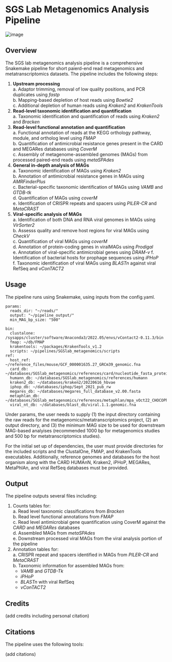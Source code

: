 # SGS Lab Metagenomics Analysis Pipeline

![image](https://github.com/GhedinSGS/SGSlab_metagenomics/assets/29619358/12df628d-ddd5-47b2-bcef-fab0a922fbd0)

## Overview
The SGS lab metagenomics analysis pipeline is a comprehensive Snakemake pipeline for short paierd-end read metagenomics and metatranscriptomics datasets. The pipeline includes the following steps:

1. **Upstream processing**  
  a. Adaptor trimming, removal of low quality positions, and PCR duplicates using *fastp*  
  b. Mapping-based depletion of host reads using *Bowtie2*  
  c. Additional depletion of human reads using *Kraken2* and *KrakenTools*  
2. **Read-level taxonomic identification and quantification**   
  a. Taxonomic identification and quantification of reads using *Kraken2* and *Bracken* 
3. **Read-level functional annotation and quantification**  
  a. Functional annotation of reads at the KEGG orthology pathway, module, and ortholog level using *FMAP*  
  b. Quantification of antimicrobial resistance genes present in the CARD and MEGARes databases using *CoverM*  
  c. Assembly of metagenome-assembled genomes (MAGs) from processed paired-end reads using *metaSPAdes*  
4. **General in-depth analysis of MAGs**  
  a. Taxonomic identification of MAGs using *Kraken2*  
  b. Annotation of antimicrobial resistance genes in MAGs using *AMRFinderPlus*  
  c. Bacterial-specific taxonomic identification of MAGs using *VAMB* and *GTDB-tk*  
  d. Quantification of MAGs using *coverM*  
  e. Identification of CRISPR repeats and spacers using *PILER-CR* and *MetaCRAST*  
5. **Viral-specific analysis of MAGs**  
  a. Identification of both DNA and RNA viral genomes in MAGs using *VirSorter2*  
  b. Assesss quality and remove host regions for viral MAGs using *CheckV*  
  c. Quantification of viral MAGs using *coverM*  
  d. Annotation of protein-coding genes in viralMAGs using *Prodigal*  
  e. Annotation of viral-specific antimicrobial genes using *DRAM-v*
  f. Identification of bacterial hosts for prophage sequences using *iPHoP*  
  f. Taxonomic identification of viral MAGs using *BLASTn* against viral RefSeq and *vConTACT2*  

## Usage

The pipeline runs using Snakemake, using inputs from the config.yaml. 

```
params:
  reads_dir: "~/reads/"
  output: "~/pipeline_output/"
  min_MAG_bp_size: "500"

bin:
  clustalone: /sysapps/cluster/software/Anaconda3/2022.05/envs/vContact2-0.11.3/bin
  fmap: ~/db/FMAP
  krakentools: ~/packages/KrakenTools_v1.2
  scripts: ~/pipelines/SGSlab_metagenomics/scripts
ref:
  host_ref: ~/reference_files/mouse/GCF_000001635.27_GRCm39_genomic.fna
  card_db: ~/databases/SGSlab_metagenomics/references/card/nucleotide_fasta_protein_variant_model.fasta
  humann_db: ~/databases/SGSlab_metagenomics/references/humann
  kraken2_db: ~/databases/kraken2/20220616_hbvae
  iphop_db: ~/databases/iphop/Sept_2021_pub_rw
  megares_db: ~/databases/megares_full_database_v2.00.fasta
  metaphlan_db: ~/databases/SGSlab_metagenomics/references/metaphlan/mpa_vOct22_CHOCOPhlAnSGB_202212
  viral_nt_db: ~/databases/blast_db/viral.1.1.genomic.fna
```

Under params, the user needs to supply (1) the input directory containing the raw reads for the metagenomics/metatranscriptomics project, (2) an output directory, and (3) the minimum MAG size to be used for downstream MAG-based analyises (recommended 1000 bp for metagenomics studies and 500 bp for metatranscriptomics studies).  

For the initial set up of dependencies, the user must provide directories for the included scripts and the ClustalOne, FMAP, and KrakenTools executables. Additionally, reference genomes and databases for the host organism along with the CARD HUMAnN, Kraken2, iPHoP, MEGARes, MetaPhlAn, and viral RefSeq databases must be provided.

## Output

The pipeline outputs several files including:

1. Counts tables for:  
  a. Read level taxonomic classifications from *Bracken*  
  b. Read level functional annotations from *FMAP*  
  c. Read level antimicrobial gene quantification using CoverM against the *CARD* and *MEGARes* databases  
  d. Assembled MAGs from *metaSPAdes*  
  e. Downstream processed viral MAGs from the viral analysis portion of the pipeline  
2. Annotation tables for:  
  a. CRISPR repeat and spacers identified in MAGs from *PILER-CR* and *MetaCRAST*  
  b. Taxonomic information for assembled MAGs from:  
    -  *VAMB* and *GTDB-Tk*  
    -  *iPHoP*  
    -  *BLASTn* with viral RefSeq  
    -  *vConTACT2* 

## Credits

(add credits including personal citation)  

## Citations

The pipeline uses the following tools:  

(add citations)


